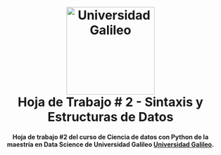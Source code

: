 <h1 align="center">
<br>
  <a href="https://www.galileo.edu/"><img src="https://estudiantes.galileo.edu/img/Logos/logo-noslogan.png" alt="Universidad Galileo" width="200"></a>
  <br>
  Hoja de Trabajo # 2 - Sintaxis y Estructuras de Datos
</h1>

<h4 align="center">Hoja de trabajo #2 del curso de Ciencia de datos con Python de la maestría en Data Science de Universidad Galileo <a href="https://www.galileo.edu/" target="_blank">Universidad Galileo</a>.</h4>